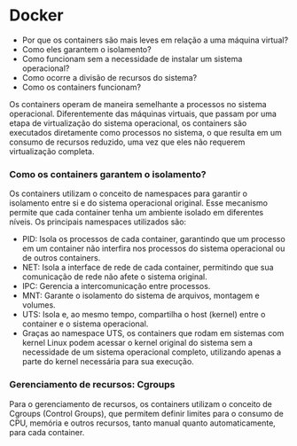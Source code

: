 # Docker
<p align="justify">
 
  * Por que os containers são mais leves em relação a uma máquina virtual?
  * Como eles garantem o isolamento?
  * Como funcionam sem a necessidade de instalar um sistema operacional?
  * Como ocorre a divisão de recursos do sistema?
  * Como os containers funcionam?
  
Os containers operam de maneira semelhante a processos no sistema operacional. Diferentemente das máquinas virtuais, que passam por uma etapa de virtualização do sistema operacional, os containers são executados diretamente como processos no sistema, o que resulta em um consumo de recursos reduzido, uma vez que eles não requerem virtualização completa.

### Como os containers garantem o isolamento?
Os containers utilizam o conceito de namespaces para garantir o isolamento entre si e do sistema operacional original. Esse mecanismo permite que cada container tenha um ambiente isolado em diferentes níveis. Os principais namespaces utilizados são:

  * PID: Isola os processos de cada container, garantindo que um processo em um container não interfira nos processos do sistema operacional ou de outros containers.
  * NET: Isola a interface de rede de cada container, permitindo que sua comunicação de rede não afete o sistema original.
  * IPC: Gerencia a intercomunicação entre processos.
  * MNT: Garante o isolamento do sistema de arquivos, montagem e volumes.
  * UTS: Isola e, ao mesmo tempo, compartilha o host (kernel) entre o container e o sistema operacional.
  * Graças ao namespace UTS, os containers que rodam em sistemas com kernel Linux podem acessar o kernel original do sistema sem a necessidade de um sistema operacional completo, utilizando apenas a parte do kernel necessária para sua execução.

### Gerenciamento de recursos: Cgroups
Para o gerenciamento de recursos, os containers utilizam o conceito de Cgroups (Control Groups), que permitem definir limites para o consumo de CPU, memória e outros recursos, tanto manual quanto automaticamente, para cada container.</p>

